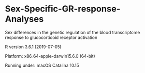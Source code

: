 # Sex-Specific-GR-response-Analyses
Sex differences in the genetic regulation of the blood transcriptome response to glucocorticoid receptor activation

R version 3.6.1 (2019-07-05)

Platform: x86_64-apple-darwin15.6.0 (64-bit)

Running under: macOS Catalina 10.15
